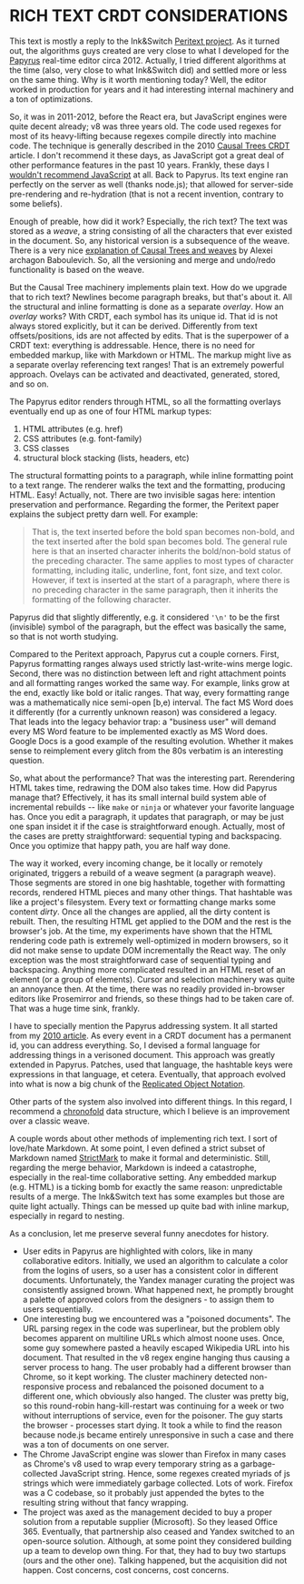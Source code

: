 #   RICH TEXT CRDT CONSIDERATIONS

This text is mostly a reply to the Ink&Switch [Peritext project][p].
As it turned out, the algorithms guys created are very close to what I developed for the [Papyrus][c] real-time editor circa 2012. Actually, I tried different algorithms at the time (also, very close to what Ink&Switch did) and settled more or less on the same thing. Why is it worth mentioning today? Well, the editor worked in production for years and it had interesting internal machinery and a ton of optimizations.

[p]: https://www.inkandswitch.com/peritext/
[c]: https://github.com/gritzko/citrea-model/

So, it was in 2011-2012, before the React era, but JavaScript engines were quite decent already; v8 was three years old. The code used regexes for most of its heavy-lifting because regexes compile directly into machine code. The technique is generally described in the 2010 [Causal Trees CRDT][t] article. I don't recommend it these days, as JavaScript got a great deal of other performance features in the past 10 years. Frankly, these days I [wouldn't recommend JavaScript][w] at all. Back to Papyrus. Its text engine ran perfectly on the server as well (thanks node.js); that allowed for server-side pre-rendering and re-hydration (that is not a recent invention, contrary to some beliefs).

[t]: https://www.researchgate.net/publication/221367739_Deep_hypertext_with_embedded_revision_control_implemented_in_regular_expressions
[w]: https://webassembly.org/

Enough of preable, how did it work? Especially, the rich text? The text was stored as a *weave*, a string consisting of all the characters that ever existed in the document. So, any historical version is a subsequence of the weave. There is a very nice [explanation of Causal Trees and weaves][a] by Alexei archagon Baboulevich. So, all the versioning and merge and undo/redo functionality is based on the weave.

[a]: http://archagon.net/blog/2018/03/24/data-laced-with-history/

But the Causal Tree machinery implements plain text. How do we upgrade that to rich text? Newlines become paragraph breaks, but that's about it. All the structural and inline formatting is done as a separate *overlay*. How an *overlay* works? With CRDT, each symbol has its unique id. That id is not always stored explicitly, but it can be derived. Differently from text offsets/positions, ids are not affected by edits. That is the superpower of a CRDT text: everything is addressable. Hence, there is no need for embedded markup, like with Markdown or HTML. The markup might live as a separate overlay referencing text ranges! That is an extremely powerful approach. Ovelays can be activated and deactivated, generated, stored, and so on.

The Papyrus editor renders through HTML, so all the formatting overlays eventually end up as one of four HTML markup types: 

 1. HTML attributes (e.g. href)
 2. CSS attributes (e.g. font-family)
 3. CSS classes
 4. structural block stacking (lists, headers, etc)

The structural formatting points to a paragraph, while inline formatting point to a text range. The renderer walks the text and the formatting, producing HTML. Easy! Actually, not. There are two invisible sagas here: intention preservation and performance. Regarding the former, the Peritext paper explains the subject pretty darn well. For example:

  > That is, the text inserted before the bold span becomes non-bold, and the text inserted after the bold span becomes bold. The general rule here is that an inserted character inherits the bold/non-bold status of the preceding character. The same applies to most types of character formatting, including italic, underline, font, font size, and text color. However, if text is inserted at the start of a paragraph, where there is no preceding character in the same paragraph, then it inherits the formatting of the following character.

Papyrus did that slightly differently, e.g. it considered `'\n'` to be the first (invisible) symbol of the paragraph, but the effect was basically the same, so that is not worth studying.

Compared to the Peritext approach, Papyrus cut a couple corners. First, Papyrus formatting ranges always used strictly last-write-wins merge logic. Second, there was no distinction between left and right attachment points and all formatting ranges worked the same way. For example, links grow at the end, exactly like bold or italic ranges. That way, every formatting range was a mathematically nice semi-open [b,e) interval. The fact MS Word does it differently (for a currently unknown reason) was considered a legacy. That leads into the legacy behavior trap: a "business user" will demand every MS Word feature to be implemented exactly as MS Word does. Google Docs is a good example of the resulting evolution. Whether it makes sense to reimplement every glitch from the 80s verbatim is an interesting question.

So, what about the performance? That was the interesting part. Rerendering HTML takes time, redrawing the DOM also takes time. How did Papyrus manage that? Effectively, it has its small internal build system able of incremental rebuilds -- like `make` or `ninja` or whatever your favorite language has. Once you edit a paragraph, it updates that paragraph, or may be just one span insidet it if the case is straightforward enough. Actually, most of the cases are pretty straightforward: sequential typing and backspacing. Once you optimize that happy path, you are half way done.

The way it worked, every incoming change, be it locally or remotely originated, triggers a rebuild of a weave segment (a paragraph weave). Those segments are stored  in one big hashtable, together with formatting records, rendered HTML pieces and many other things. That hashtable was like a project's filesystem. Every text or formatting change marks some content *dirty*. Once all the changes are applied, all the dirty content is rebuilt. Then, the resulting HTML get applied to the DOM and the rest is the browser's job. At the time, my experiments have shown that the HTML rendering code path is extremely well-optimized in modern browsers, so it did not make sense to update DOM incrementally the React way. The only exception was the most straightforward case of sequential typing and backspacing. Anything more complicated resulted in an HTML reset of an element (or a group of elements). Cursor and selection machinery was quite an annoyance then. At the time, there was no readily provided in-browser editors like Prosemirror and friends, so these things had to be taken care of. That was a huge time sink, frankly.

I have to specially mention the Papyrus addressing system. It all started from my [2010 article][h]. As every event in a CRDT document has a permanent id, you can address everything. So, I devised a formal language for addressing things in a verisoned document. This approach was greatly extended in Papyrus. Patches, used that language, the hashtable keys were expressions in that language, et cetera. Eventually, that approach evolved into what is now a big chunk of the [Replicated Object Notation][o].

[h]: http://ceur-ws.org/Vol-823/dah2011_paper_3.pdf
[o]: http://doc.replicated.cc/%5EWiki/ron.sm

Other parts of the system also involved into different things. In this regard, I recommend a [chronofold][c] data structure, which I believe is an improvement over a classic weave.

[c]: https://arxiv.org/pdf/2002.09511.pdf

A couple words about other methods of implementing rich text. I sort of love/hate Markdown. At some point, I even defined a strict subset of Markdown named [StrictMark][s] to make it formal and deterministic. Still, regarding the merge behavior, Markdown is indeed a catastrophe, especially in the real-time collaborative setting.
Any embedded markup (e.g. HTML) is a ticking bomb for exactly the same reason: unpredictable results of a merge. The Ink&Switch text has some examples but those are quite light actually. Things can be messed up quite bad with inline markup, especially in regard to nesting.

[s]: http://doc.replicated.cc/%5EWiki/strictmark.sm

As a conclusion, let me preserve several funny anecdotes for history.

  - User edits in Papyrus are highlighted with colors, like in many collaborative
    editors. Initially, we used an algorithm to calculate a color from the logins
    of users, so a user has a consistent color in different documents. Unfortunately,
    the Yandex manager curating the project was consistently assigned brown. What
    happened next, he promptly brought a palette of approved colors from the
    designers - to assign them to users sequentially.
  - One interesting bug we encountered was a "poisoned documents". The URL parsing
    regex in the code was superlinear, but the problem obly becomes apparent on
    multiline URLs which almost noone uses. Once, some guy somewhere pasted a heavily
    escaped Wikipedia URL into his document. That resulted in the v8 regex engine
    hanging thus causing a server process to hang. The user probably had a different
    browser than Chrome, so it kept working. The cluster machinery detected non-
    responsive process and rebalanced the poisoned document to a different one,
    which obviously also hanged. The cluster was pretty big, so this round-robin
    hang-kill-restart was continuing for a week or two without interruptions of
    service, even for the poisoner. The guy starts the browser - processes start
    dying. It took a while to find the reason because node.js became entirely
    unresponsive in such a case and there was a ton of documents on one server.
  - The Chrome JavaScript engine was slower than Firefox in many cases as Chrome's
    v8 used to wrap every temporary string as a garbage-collected JavaScript string.
    Hence, some regexes created myriads of js strings which were immediately garbage
    collected. Lots of work. Firefox was a C codebase, so it probably just appended
    the bytes to the resulting string without that fancy wrapping.
  - The project was axed as the management decided to buy a proper solution from
    a reputable supplier (Microsoft). So they leased Office 365. Eventually, that
    partnership also ceased and Yandex switched to an open-source solution.
    Although, at some point they considered building up a team to develop own
    thing. For that, they had to buy two startups (ours and the other one).
    Talking happened, but the acquisition did not happen. Cost concerns, cost 
    concerns, cost concerns.

